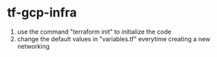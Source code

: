 # tf-gcp-infra

1. use the command "terraform init" to initialize the code
2. change the default values in "variables.tf" everytime creating a new networking
